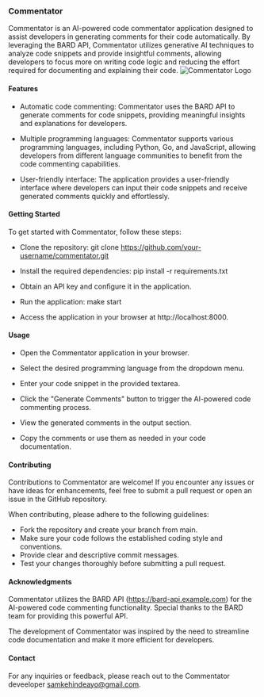 ### Commentator
Commentator is an AI-powered code commentator application designed to assist developers in generating comments for their code automatically. By leveraging the BARD API, Commentator utilizes generative AI techniques to analyze code snippets and provide insightful comments, allowing developers to focus more on writing code logic and reducing the effort required for documenting and explaining their code.
![Commentator Logo](/src/static/commentator-image.png)
#### Features
- Automatic code commenting: Commentator uses the BARD API to generate comments for code snippets, providing meaningful insights and explanations for developers.

- Multiple programming languages: Commentator supports various programming languages, including Python, Go, and JavaScript, allowing developers from different language communities to benefit from the code commenting capabilities.

- User-friendly interface: The application provides a user-friendly interface where developers can input their code snippets and receive generated comments quickly and effortlessly.


#### Getting Started
To get started with Commentator, follow these steps:

- Clone the repository: git clone https://github.com/your-username/commentator.git

- Install the required dependencies: pip install -r requirements.txt

- Obtain an API key and configure it in the application.

- Run the application: make start

- Access the application in your browser at http://localhost:8000.


#### Usage
- Open the Commentator application in your browser.

- Select the desired programming language from the dropdown menu.

- Enter your code snippet in the provided textarea.

- Click the "Generate Comments" button to trigger the AI-powered code commenting process.

- View the generated comments in the output section.

- Copy the comments or use them as needed in your code documentation.


#### Contributing
Contributions to Commentator are welcome! If you encounter any issues or have ideas for enhancements, feel free to submit a pull request or open an issue in the GitHub repository.

When contributing, please adhere to the following guidelines:

- Fork the repository and create your branch from main.
- Make sure your code follows the established coding style and conventions.
- Provide clear and descriptive commit messages.
- Test your changes thoroughly before submitting a pull request.


#### Acknowledgments
Commentator utilizes the BARD API (https://bard-api.example.com) for the AI-powered code commenting functionality. Special thanks to the BARD team for providing this powerful API.

The development of Commentator was inspired by the need to streamline code documentation and make it more efficient for developers.

#### Contact
For any inquiries or feedback, please reach out to the Commentator deveeloper samkehindeayo@gmail.com.